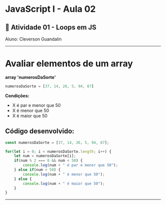 # JavaScript I - Aula 02
## 📄 Atividade 01 - Loops em JS
Aluno: Cleverson Guandalin

---
# Avaliar elementos de um array

**array 'numerosDaSorte'**

```javascript
numerosDaSorte = [37, 14, 26, 5, 94, 87] 
```

**Condições:**
- X é par e menor que 50
- X é menor que 50
- X é maior que 50

## Código desenvolvido:
```javascript
const numerosDaSorte = [37, 14, 26, 5, 94, 87];

for(let i = 0; i < numerosDaSorte.length; i++) {
    let num = numerosDaSorte[i];
    if(num % 2 === 0 && num < 50) {
        console.log(num + " é par e menor que 50");
    } else if(num < 50) {
        console.log(num + " é menor que 50");
    } else {
        console.log(num + " é maior que 50");
    }
} 
```

---
